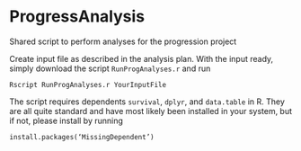 # ProgressAnalysis
Shared script to perform analyses for the progression project

Create input file as described in the analysis plan. With the input ready, simply download the script `RunProgAnalyses.r` and run 
```
Rscript RunProgAnalyses.r YourInputFile 
```
The script requires dependents `survival`, `dplyr`, and `data.table` in R. They are all quite standard and have most likely been installed in your system, but if not, please install by running
```
install.packages(‘MissingDependent’)
```

